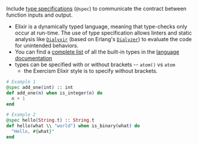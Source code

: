 <!--
This warning is raised when the solution doesn't have a type specification
-->

Include [type specifications](https://elixir-lang.org/getting-started/typespecs-and-behaviours.html#types-and-specs) (`@spec`) to communicate the contract between function inputs and output.

- Elixir is a dynamically typed language, meaning that type-checks only occur at run-time. The use of type specification allows linters and static analysis like [`Dialyxir`](https://hexdocs.pm/dialyxir/readme.html) (based on Erlang's [`Dialyzer`](http://erlang.org/doc/man/dialyzer.html)) to evaluate the code for unintended behaviors.
- You can find a [complete list](https://hexdocs.pm/elixir/typespecs.html#basic-types) of all the built-in types in the [language documentation](https://hexdocs.pm/elixir/typespecs.html#content)
- types can be specified with or without brackets -- `atom()` vs `atom`
  - the Exercism Elixir style is to specify without brackets.

```elixir
# Example 1
@spec add_one(int) :: int
def add_one(n) when is_integer(n) do
  n + 1
end

# Example 2
@spec hello(String.t) :: String.t
def hello(what \\ "world") when is_binary(what) do
  "Hello, #{what}"
end
```
